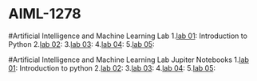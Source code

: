 # AIML-1278
#Artificial Intelligence and Machine Learning Lab
1.[lab 01](): Introduction to Python 
2.[lab 02]():
3.[lab 03]():
4.[lab 04]():
5.[lab 05]():

#Artificial Intelligence and Machine Learning Lab Jupiter Notebooks
1.[lab 01](): Introduction to python 
2.[lab 02]():
3.[lab 03]():
4.[lab 04]():
5.[lab 05]():
